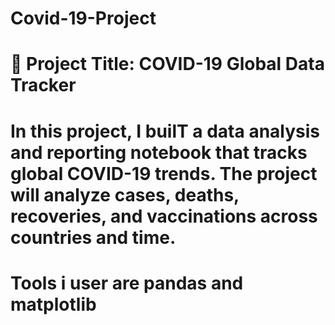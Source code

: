 # Covid-19-Project
# 📝 Project Title: COVID-19 Global Data Tracker 
# In this project, I builT a data analysis and reporting notebook that tracks global COVID-19 trends. The project will analyze cases, deaths, recoveries, and vaccinations across countries and time.
# Tools i user are pandas and matplotlib
